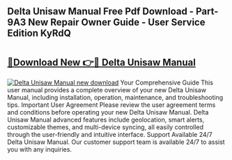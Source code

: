 ## Delta Unisaw Manual Free Pdf Download - Part-9A3 New Repair Owner Guide - User Service Edition KyRdQ

# <h2><a href="http://bc26220.oget.top/?id=Delta+Unisaw+Manual">🔗Download New 👉🔴 Delta Unisaw Manual</a></h2>

[![Delta Unisaw Manual new download](https://i.imgur.com/5g1atiW.png)](http://bc26220.oget.top/?id=Delta+Unisaw+Manual)
Your Comprehensive Guide This user manual provides a complete overview of your new Delta Unisaw Manual, including installation, operation, maintenance, and troubleshooting tips. Important User Agreement Please review the user agreement terms and conditions before operating your new Delta Unisaw Manual. Delta Unisaw Manual advanced features include geolocation, smart alerts, customizable themes, and multi-device syncing, all easily controlled through the user-friendly and intuitive interface. Support Available 24/7 Delta Unisaw Manual. Our customer support team is available 24/7 to assist you with any inquiries.
